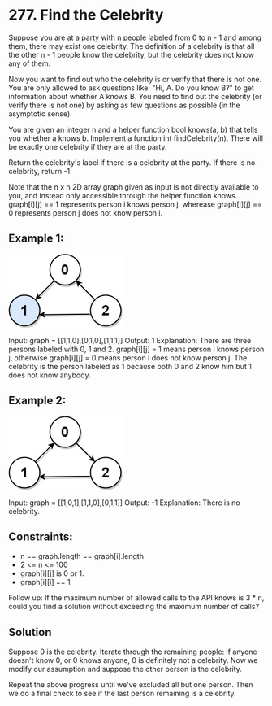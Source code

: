 # 277. Find the Celebrity
Suppose you are at a party with n people labeled from 0 to n - 1 and among them, there may exist one celebrity. The definition of a celebrity is that all the other n - 1 people know the celebrity, but the celebrity does not know any of them.

Now you want to find out who the celebrity is or verify that there is not one. You are only allowed to ask questions like: "Hi, A. Do you know B?" to get information about whether A knows B. You need to find out the celebrity (or verify there is not one) by asking as few questions as possible (in the asymptotic sense).

You are given an integer n and a helper function bool knows(a, b) that tells you whether a knows b. Implement a function int findCelebrity(n). There will be exactly one celebrity if they are at the party.

Return the celebrity's label if there is a celebrity at the party. If there is no celebrity, return -1.

Note that the n x n 2D array graph given as input is not directly available to you, and instead only accessible through the helper function knows. graph[i][j] == 1 represents person i knows person j, wherease graph[i][j] == 0 represents person j does not know person i.

## Example 1:

![example1](g1.jpg)

Input: graph = [[1,1,0],[0,1,0],[1,1,1]]
Output: 1
Explanation: There are three persons labeled with 0, 1 and 2. graph[i][j] = 1 means person i knows person j, otherwise graph[i][j] = 0 means person i does not know person j. The celebrity is the person labeled as 1 because both 0 and 2 know him but 1 does not know anybody.

## Example 2:

![example2](g2.jpg)

Input: graph = [[1,0,1],[1,1,0],[0,1,1]]
Output: -1
Explanation: There is no celebrity.

## Constraints:

* n == graph.length == graph[i].length
* 2 <= n <= 100
* graph[i][j] is 0 or 1.
* graph[i][i] == 1

Follow up: If the maximum number of allowed calls to the API knows is 3 * n, could you find a solution without exceeding the maximum number of calls?

## Solution
Suppose 0 is the celebrity. Iterate through the remaining people: if anyone doesn't know 0, or 0 knows anyone, 0 is definitely not a celebrity. Now we modify our assumption and suppose the other person is the celebrity.

Repeat the above progress until we've excluded all but one person. Then we do a final check to see if the last person remaining is a celebrity.